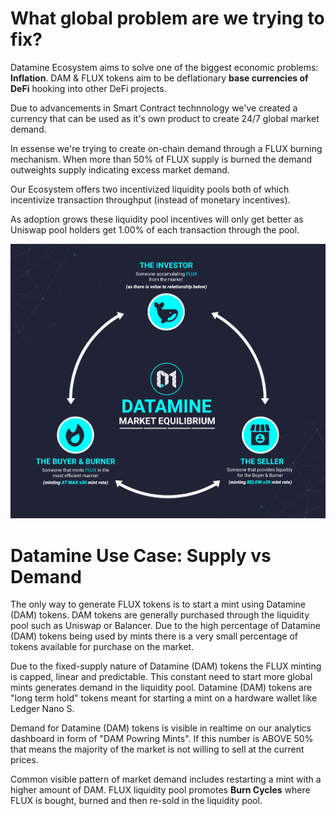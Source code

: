 # What global problem are we trying to fix?

Datamine Ecosystem aims to solve one of the biggest economic problems: **Inflation**. DAM & FLUX tokens aim to be deflationary **base currencies of DeFi** hooking into other DeFi projects.

Due to advancements in Smart Contract technnology we've created a currency that can be used as it's own product to create 24/7 global market demand.

In essense we're trying to create on-chain demand through a FLUX burning mechanism. When more than 50% of FLUX supply is burned the demand outweights supply indicating excess market demand.

Our Ecosystem offers two incentivized liquidity pools both of which incentivize transaction throughput (instead of monetary incentives).

As adoption grows these liquidity pool incentives will only get better as Uniswap pool holders get 1.00% of each transaction through the pool.

![Use Case](../../helpArticles/assets/images/pngs/usecase.png)

# Datamine Use Case: Supply vs Demand

The only way to generate FLUX tokens is to start a mint using Datamine (DAM) tokens. DAM tokens are generally purchased through the liquidity pool such as Uniswap or Balancer. Due to the high percentage of Datamine (DAM) tokens being used by mints there is a very small percentage of tokens available for purchase on the market.

Due to the fixed-supply nature of Datamine (DAM) tokens the FLUX minting is capped, linear and predictable. This constant need to start more global mints generates demand in the liquidity pool. Datamine (DAM) tokens are "long term hold" tokens meant for starting a mint on a hardware wallet like Ledger Nano S.

Demand for Datamine (DAM) tokens is visible in realtime on our analytics dashboard in form of "DAM Powring Mints". If this number is ABOVE 50% that means the majority of the market is not willing to sell at the current prices.

Common visible pattern of market demand includes restarting a mint with a higher amount of DAM. FLUX liquidity pool promotes **Burn Cycles** where FLUX is bought, burned and then re-sold in the liquidity pool.

